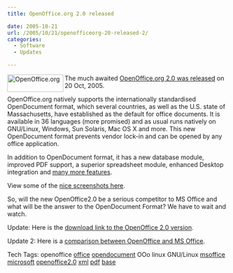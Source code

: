 ```yaml
---
title: OpenOffice.org 2.0 released

date: 2005-10-21
url: /2005/10/21/openofficeorg-20-released-2/
categories:
  - Software
  - Updates

---
```

<img width="128" height="40" align="left" alt="OpenOffice.org" id="image99" src="http://www.fslog.com/wp-content/uploads/2006/01/ooologo.thumbnail.jpg" />The much awaited [OpenOffice.org 2.0 was released][1] on 20 Oct, 2005.
  
OpenOffice.org natively supports the internationally standardised OpenDocument format, which several countries, as well as the U.S. state of Massachusetts, have established as the default for office documents. It is available in 36 languages (more promised) and as usual runs natively on GNU/Linux, Windows, Sun Solaris, Mac OS X and more. This new OpenDocument format prevents vendor lock-in and can be opened by any office application.
  
In addition to OpenDocument format, it has a new database module, improved PDF support, a superior spreadsheet module, enhanced Desktop integration and [many more features][2].
  
View some of the [nice screenshots here][3].
  
So, will the new OpenOffice2.0 be a serious competitor to MS Office and what will be the answer to the OpenDocument Format? We have to wait and watch.

Update: Here is the [download link to the OpenOffice 2.0 version][4].

Update 2: Here is a [comparison between OpenOffice and MS Office][5].

<div>
  Tech Tags: openoffice <a rel="tag" href="http://technorati.com/tag/office">office</a> <a rel="tag" href="http://technorati.com/tag/opendocument">opendocument</a> OOo linux GNU/Linux <a rel="tag" href="http://technorati.com/tag/msoffice">msoffice</a> <a rel="tag" href="http://technorati.com/tag/microsoft">microsoft</a> <a rel="tag" href="http://technorati.com/tag/openoffice2.0">openoffice2.0</a> <a rel="tag" href="http://technorati.com/tag/xml">xml</a> <a rel="tag" href="http://technorati.com/tag/pdf">pdf</a> <a rel="tag" href="http://technorati.com/tag/base">base</a>
</div>

 [1]: http://www.openoffice.org/press/2.0/press_release.html
 [2]: http://www.openoffice.org/dev_docs/features/2.0/index.html
 [3]: http://www.openoffice.org/screenshots/ooo20/index.html
 [4]: http://download.openoffice.org/2.0.0/index.html
 [5]: http://www.fslog.com/2005/10/21/comparison-of-openoffice-and-ms-office/